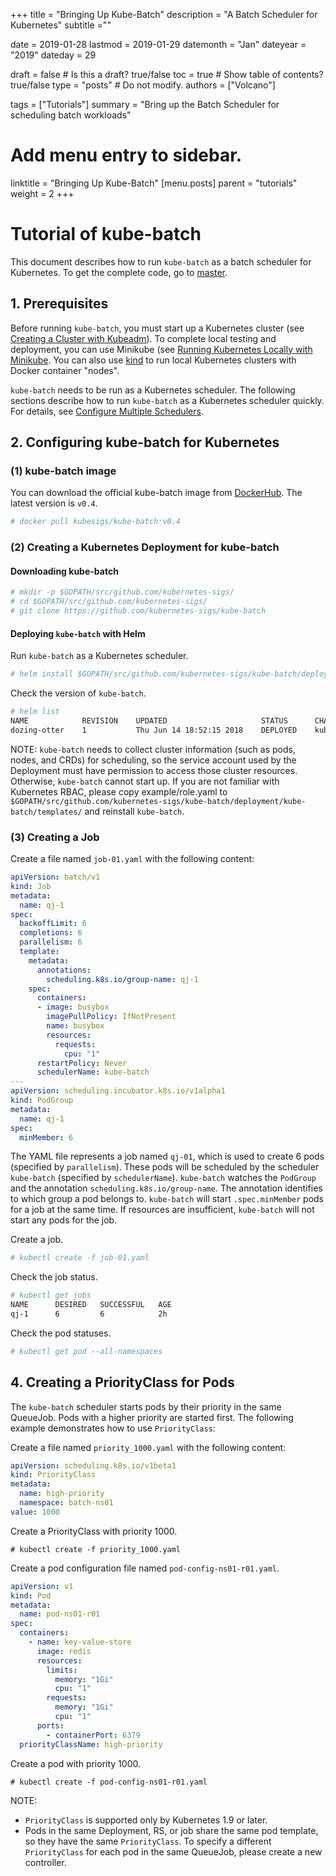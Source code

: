 +++
title =  "Bringing Up Kube-Batch"
description = "A Batch Scheduler for Kubernetes"
subtitle =""

date = 2019-01-28
lastmod = 2019-01-29
datemonth = "Jan"
dateyear = "2019"
dateday = 29

draft = false  # Is this a draft? true/false
toc = true  # Show table of contents? true/false
type = "posts"  # Do not modify.
authors = ["Volcano"]

tags = ["Tutorials"]
summary = "Bring up the Batch Scheduler for scheduling batch workloads"

# Add menu entry to sidebar.
linktitle = "Bringing Up Kube-Batch"
[menu.posts]
  parent = "tutorials"
  weight = 2
+++

# Tutorial of kube-batch

This document describes how to run `kube-batch` as a batch scheduler for Kubernetes. To get the complete code, go to [master](https://github.com/kubernetes-sigs/kube-batch/tree/master).

## 1. Prerequisites
Before running `kube-batch`, you must start up a Kubernetes cluster (see [Creating a Cluster with Kubeadm](https://kubernetes.io/docs/setup/independent/create-cluster-kubeadm/)). To complete local testing and deployment, you can use Minikube (see [Running Kubernetes Locally with Minikube](https://kubernetes.io/docs/getting-started-guides/minikube/). You can also use [kind](https://github.com/kubernetes-sigs/kind) to run local Kubernetes clusters with Docker container "nodes".

`kube-batch` needs to be run as a Kubernetes scheduler. The following sections describe how to run `kube-batch` as a Kubernetes scheduler quickly. For details, see [Configure Multiple Schedulers](https://kubernetes.io/docs/tasks/administer-cluster/configure-multiple-schedulers/).

## 2. Configuring kube-batch for Kubernetes

### (1) kube-batch image

You can download the official kube-batch image from [DockerHub](https://hub.docker.com/r/kubesigs/kube-batch/). The latest version is `v0.4`.

```bash
# docker pull kubesigs/kube-batch:v0.4
```

### (2) Creating a Kubernetes Deployment for kube-batch

#### Downloading kube-batch

```bash
# mkdir -p $GOPATH/src/github.com/kubernetes-sigs/
# cd $GOPATH/src/github.com/kubernetes-sigs/
# git clone https://github.com/kubernetes-sigs/kube-batch
```

#### Deploying `kube-batch` with Helm

Run `kube-batch` as a Kubernetes scheduler.

```bash
# helm install $GOPATH/src/github.com/kubernetes-sigs/kube-batch/deployment/kube-batch --namespace kube-system
```

Check the version of `kube-batch`.

```bash
# helm list
NAME        	REVISION	UPDATED                 	STATUS  	CHART                	NAMESPACE
dozing-otter	1       	Thu Jun 14 18:52:15 2018	DEPLOYED	kube-batch-0.4.0    	kube-system
```

NOTE: `kube-batch` needs to collect cluster information (such as pods, nodes, and CRDs) for scheduling, so the service account used by the Deployment must have permission to access those cluster resources. Otherwise, `kube-batch` cannot start up. If you are not familiar with Kubernetes RBAC, please copy example/role.yaml to `$GOPATH/src/github.com/kubernetes-sigs/kube-batch/deployment/kube-batch/templates/` and reinstall `kube-batch`.

### (3) Creating a Job

Create a file named `job-01.yaml` with the following content:

```yaml
apiVersion: batch/v1
kind: Job
metadata:
  name: qj-1
spec:
  backoffLimit: 6
  completions: 6
  parallelism: 6
  template:
    metadata:
      annotations:
        scheduling.k8s.io/group-name: qj-1
    spec:
      containers:
      - image: busybox
        imagePullPolicy: IfNotPresent
        name: busybox
        resources:
          requests:
            cpu: "1"
      restartPolicy: Never
      schedulerName: kube-batch
---
apiVersion: scheduling.incubator.k8s.io/v1alpha1
kind: PodGroup
metadata:
  name: qj-1
spec:
  minMember: 6
```

The YAML file represents a job named `qj-01`, which is used to create 6 pods (specified by `parallelism`). These pods will be scheduled by the scheduler `kube-batch` (specified by `schedulerName`). `kube-batch` watches the `PodGroup` and the annotation `scheduling.k8s.io/group-name`. The annotation identifies to which group a pod belongs to. `kube-batch` will start `.spec.minMember` pods for a job at the same time. If resources are insufficient, `kube-batch` will not start any pods for the job.

Create a job.

```bash
# kubectl create -f job-01.yaml
```

Check the job status.

```bash
# kubectl get jobs
NAME      DESIRED   SUCCESSFUL   AGE
qj-1      6         6            2h 
```

Check the pod statuses.

```bash
# kubectl get pod --all-namespaces
```


## 4. Creating a PriorityClass for Pods

The `kube-batch` scheduler starts pods by their priority in the same QueueJob. Pods with a higher priority are started first. The following example demonstrates how to use `PriorityClass`:

Create a file named `priority_1000.yaml` with the following content:

```yaml
apiVersion: scheduling.k8s.io/v1beta1
kind: PriorityClass
metadata:
  name: high-priority
  namespace: batch-ns01
value: 1000
```

Create a PriorityClass with priority 1000.

```
# kubectl create -f priority_1000.yaml
```

Create a pod configuration file named `pod-config-ns01-r01.yaml`.

```yaml
apiVersion: v1
kind: Pod
metadata:
  name: pod-ns01-r01
spec:
  containers:
    - name: key-value-store
      image: redis
      resources:
        limits:
          memory: "1Gi"
          cpu: "1"
        requests:
          memory: "1Gi"
          cpu: "1"
      ports:
        - containerPort: 6379
  priorityClassName: high-priority
```

Create a pod with priority 1000.

```
# kubectl create -f pod-config-ns01-r01.yaml
```


NOTE:

* `PriorityClass` is supported only by Kubernetes 1.9 or later.
* Pods in the same Deployment, RS, or job share the same pod template, so they have the same `PriorityClass`. To specify a different `PriorityClass` for each pod in the same QueueJob, please create a new controller.
